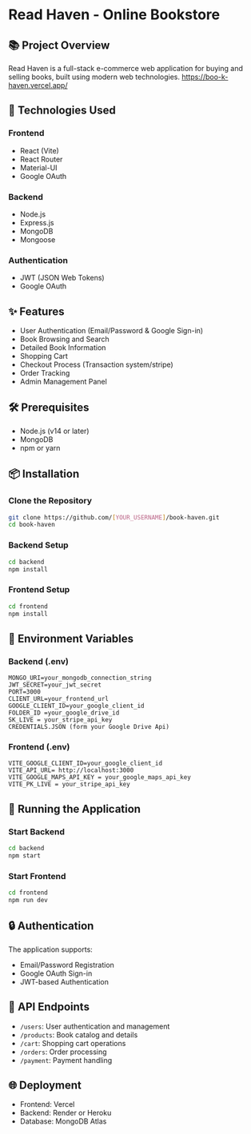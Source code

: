 # Read Haven - Online Bookstore

## 📚 Project Overview

Read Haven is a full-stack e-commerce web application for buying and selling books, built using modern web technologies.
https://boo-k-haven.vercel.app/

## 🚀 Technologies Used

### Frontend
- React (Vite)
- React Router
- Material-UI
- Google OAuth

### Backend
- Node.js
- Express.js
- MongoDB
- Mongoose

### Authentication
- JWT (JSON Web Tokens)
- Google OAuth

## ✨ Features

- User Authentication (Email/Password & Google Sign-in)
- Book Browsing and Search
- Detailed Book Information
- Shopping Cart
- Checkout Process (Transaction system/stripe)
- Order Tracking
- Admin Management Panel

## 🛠 Prerequisites

- Node.js (v14 or later)
- MongoDB
- npm or yarn

## 📦 Installation

### Clone the Repository
```bash
git clone https://github.com/[YOUR_USERNAME]/book-haven.git
cd book-haven
```

### Backend Setup
```bash
cd backend
npm install
```

### Frontend Setup
```bash
cd frontend
npm install
```

## 🔧 Environment Variables

### Backend (.env)
```
MONGO_URI=your_mongodb_connection_string
JWT_SECRET=your_jwt_secret
PORT=3000
CLIENT_URL=your_frontend_url
GOOGLE_CLIENT_ID=your_google_client_id
FOLDER_ID =your_google_drive_id
SK_LIVE = your_stripe_api_key
CREDENTIALS.JSON (form your Google Drive Api)
```

### Frontend (.env)
```
VITE_GOOGLE_CLIENT_ID=your_google_client_id
VITE_API_URL= http://localhost:3000
VITE_GOOGLE_MAPS_API_KEY = your_google_maps_api_key
VITE_PK_LIVE = your_stripe_api_key

```

## 🏃 Running the Application

### Start Backend
```bash
cd backend
npm start
```

### Start Frontend
```bash
cd frontend
npm run dev
```

## 🔒 Authentication

The application supports:
- Email/Password Registration
- Google OAuth Sign-in
- JWT-based Authentication

## 📡 API Endpoints

- `/users`: User authentication and management
- `/products`: Book catalog and details
- `/cart`: Shopping cart operations
- `/orders`: Order processing
- `/payment`: Payment handling

## 🌐 Deployment

- Frontend: Vercel
- Backend: Render or Heroku
- Database: MongoDB Atlas

